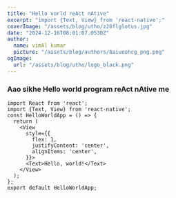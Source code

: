 ```yaml
---
title: "Hello vorld reAct nAtive"
excerpt: "import {Text, View} from 'react-native';"
coverImage: "/assets/blog/utho/z28flglotus.jpg"
date: "2024-12-16T08:01:07.0530Z"
author:
  name: vimAl kumar
  picture: "/assets/blog/authors/8aiueohcg_png.png"
ogImage:
  url: "/assets/blog/utho/logo_black.png"
---
```

### Aao sikhe Hello world program reAct nAtive me 
```
import React from 'react';
import {Text, View} from 'react-native';
const HelloWorldApp = () => {
  return (
    <View
      style={{
        flex: 1,
        justifyContent: 'center',
        alignItems: 'center',
      }}>
      <Text>Hello, world!</Text>
    </View>
  );
};
export default HelloWorldApp;
```
